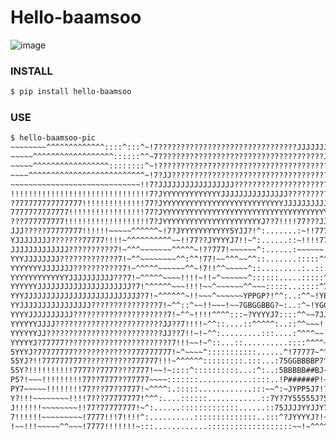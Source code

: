 # Hello-baamsoo

![image](https://github.com/baamsoo/hello-baamsoo/assets/135572929/cdd34687-0d67-419c-b73e-45bfd0d24e0f)



### INSTALL
```bash
$ pip install hello-baamsoo
```

### USE
```bash
$ hello-baamsoo-pic
~~~~~~~~^^^^^^^^^^^^^::::^:::^~!7???????????????????????????????JJJJJJJJJJJJJJJJJJJJYYYYYYYYYYYYYYYY
~~~~~^^^^^^^^^^^^^^^^^^::::::^^~7?????????????????????????????????????JJJJJJJJJJJJJJJJJJJJJJYYYYYYYY
~~~~~^^^^^^^^^^^^^^^^^::::::::^~!????????????????????????????????????????????????JJJJJJJJJJJJJJYYYYY
~~~~^^^^^^^^^^^^^^^^^^^^^^^^^^~!7?JJ????????????????????????????????????????????????JJJJJJJJJJJJJYYY
~~~~~~~~~~~~~~~~~~~~~~~~~~~~~!!7?JJJJJJJJJJJJJJJJJ?????????????????????????????????JJJJJJJJJJJJJJJJY
!!!!!!!!!!!!!!!!!!!!!!!!!!!!!!!7?JYYYYYYYYYYYYYJJJJJJJJJJJJJJJ?????????????????JJJJJJJJJJ??7!!!!7?JJ
?777777777777777!!!!!!!!!!!!!!77?JYYYYYYYYYYYYYYYYYYYYYYYYYYYJJJJJJJJJJJJJJJJJJJJJJJJ??7!~^^~~~!!!7J
7777777777777!!!!!!!!!!!!!!!!!77?JYYYYYYYYYYYYYYYYYYYYYYYYYYYYYYYYYYYYYYYYYYYYYYYJJ?!!~^^~~~~~~~!!7J
???777777777!!!!!!!!!!!!!!!!!!!7?JYYYYYYYYYYYYYYYYYYYYYYJ??7!!!!77???JJJJYYYYYY??7!!~^~~!!!!!!!~~~!J
JJJ?????77777777!!!!!!~~~~~^^^^^^~!7?JYYYYYYYYYYY5YJJ?!^:.......:~!!7777777???7777!~~~!777!!!!!~~~?5
YJJJJJJJJ???????77777!!!!~^^^^^^^^^^~~!!77??JYYYYJ7!!~^:......::~!!!!7777!!!7!!!7?7!~~!777!!!~~~~7Y5
JJJJJJJJJJJJJ??????????7!~^^^~~~~~~~^^^^^~!??777!~~~~~~^:......:~~~~~~!!777777777??77??7!!!!~~~~7Y55
YYYJJJJJJJJ?????????????7!~^^~~~~~~~~^^:^^!77!~~^^^~~^^::.......:::::^^^!777777777?JJ?77!!!~~~~?Y555
YYYYYYYJJJJJJJ???????????7!~^^^^^~~~~~~^^~!7!!^^~~~~~^::.........:..:::^~7??777777????7!!~~^~7JYYYY5
YYYYYYYYYYYYYJJJJJJJJJJ???7!~^^^^^~~~~!!!!~!!~^~~~~~~^::::::.....:::::^~~~!777777777??!~~~~!JYYYYYY5
YYYYYYJJJJJJJJJJJJJJJJJJJJJ?7!^^^^^^~~~!!!!~~^~~~~~~^^~~~:::::...::::^7JJYYJ77777??777!^^~!JYYYYYYY5
YYYJJJJJJJJJJJJJJJJJJJJJJJJJJ?7!~^^^^^^~!!~~~^~~~~~~YPPGP?!^^:..:^^~!YPGGGPGJ7777???777~~7YYYYYYYYY5
YYJJJJJJJJJJJJJJJJ???????????????7!~^^::^~~!!~~~!~~7GBGGBBG?~:..:^~!YGGGGGPJ!~~!!!7?????J5555YYYYY55
YYYYJJJJJJJJJJ?????????????????????7!~^^~!!!!^^^^:::~?YYYYJ7::::^^~~7JJ??7!~~^^^^~!7J???YPGPPPPPPPP5
YYYYYYJJJJ????????????????????????JJ??7!!!!~^^::....::^^^^^:..::^^~~~!!!!!~~^^^^^^~7??7?J5GGGGGGGGGG
YYYYYYJJ??????????????????????????JJ??7!!~!~^^:.........:::....:^^^^~~!!~~^^^^^^^^~~7?7??YPGGGGGGGGG
YYYYYJ?77777????????????????????????7!!!~~!~^::...::..........::::^^^^~!~^^~~~~~~^~~!7????YPPGGGGGGG
5YYYJ?77777777?????????????777777777!~^~~~~^:::::::::::......^!77777~^^^^^!!~~~~~~~~!777?J5GBBGBGGGG
55YJ?!!777777777???????????777777!!!~^^^^^^:::::::::.:::...:75GGBBBBP7^^^~7~~~~~~~~~!7777?JPB#######
55Y?!!!!!!!!!!7777??7777???7777!~~!~::::^::::::::::...:^:..:5BBBBB##BJ~^^!!~~^~~~~~~!!7777J5GB######
P5?!~~~!!!!!!!!!77??7777??77777~~~~:::::::............::::..!P######P!~~!!~~^^~~~~~~~!!!!?YGBBBBBBBB
PY7~~~~~!!!!!!!!77???77??7777!~^^^^:.:::::............:::~~^:~JYPP5J7!?J!~~^^^^^^^~~~~!!!?YGBBBBBBBB
Y?!!!~~~~~~~~!!!!7???77777777!^^^:....::::::............::7Y?7Y55555J?5?~^^^^^^^^^^^~~~!7?5GBBBBBBBB
J!!!!!!~~~~~~~~!!77?77777777!~^:......:::::::::::::......::75JJJJYYJJY7~^^^^^^^^^^^^^~~!77?YPGBBBBBB
7!!!!!!~~~~~~~~~!7777!!!7!!!!^:..........::::::::::::::..:::^?JYYYYJ?!~^^^^^^^^^^^^~~!!7777?JPBBBBBB
!~~!!!~~~~~^^~~~!7777!!!!!!!~:::............:::::::::::::::::::~~!~^^^^^^^^^^^^^^^~~!7777777J5GB#BBB
```
